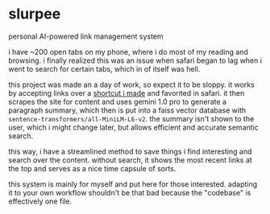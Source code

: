 # slurpee
personal AI-powered link management system

i have ~200 open tabs on my phone, where i do most of my reading and browsing. i finally realized this was an issue when safari began to lag when i went to search for certain tabs, which in of itself was hell.

this project was made an a day of work, so expect it to be sloppy. it works by accepting links over a [shortcut i made](https://www.icloud.com/shortcuts/4bdfcd0281e942a097b096cc4f489a2e) and favorited in safari. it then scrapes the site for content and uses gemini 1.0 pro to generate a paragraph summary, which then is put into a faiss vector database with `sentence-transformers/all-MiniLM-L6-v2`. the summary isn't shown to the user, which i might change later, but allows efficient and accurate semantic search.

this way, i have a streamlined method to save things i find interesting and search over the content. without search, it shows the most recent links at the top and serves as a nice time capsule of sorts.

this system is mainly for myself and put here for those interested. adapting it to your own workflow shouldn't be that bad because the "codebase" is effectively one file.

